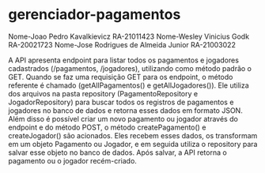# gerenciador-pagamentos

Nome-Joao Pedro Kavalkievicz RA-21011423
Nome-Wesley Vinicius Godk RA-20021723
Nome-Jose Rodrigues de Almeida Junior RA-21003022

A API apresenta endpoint para listar todos os pagamentos e jogadores cadastrados (/pagamentos, /jogadores), utilizando como método padrão o GET. Quando se faz uma requisição GET para os endpoint, o método referente é chamado (getAllPagamentos() e getAllJogadores()). Ele utiliza dos arquivos na pasta repository (PagamentoRepository e JogadorRepository) para buscar todos os registros de pagamentos e jogadores no banco de dados e retorna esses dados em formato JSON.
Além disso é possível criar um novo pagamento ou jogador através do endpoint e do método POST, o método createPagamento() e createJogador() são acionados. Eles recebem esses dados, os transformam em um objeto Pagamento ou Jogador, e em seguida utiliza o repository para salvar esse objeto no banco de dados. Após salvar, a API retorna o pagamento ou o jogador recém-criado.
